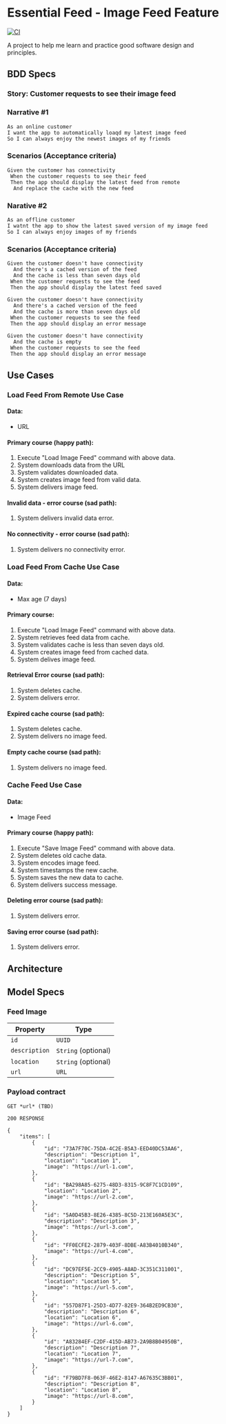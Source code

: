 # Essential Feed - Image Feed Feature

[![CI](https://github.com/dsmith42/EssentialFeed/actions/workflows/CI.yml/badge.svg)](https://github.com/dsmith42/EssentialFeed/actions/workflows/CI.yml)

A project to help me learn and practice good software design and principles.

## BDD Specs

### Story: Customer requests to see their image feed

### Narrative #1
```
As an online customer
I want the app to automatically loaqd my latest image feed
So I can always enjoy the newest images of my friends
```
### Scenarios (Acceptance criteria)
```
Given the customer has connectivity
 When the customer requests to see their feed
 Then the app should display the latest feed from remote
  And replace the cache with the new feed
```
### Narative #2
```
As an offline customer
I watnt the app to show the latest saved version of my image feed
So I can always enjoy images of my friends
```
### Scenarios (Acceptance criteria)
```
Given the customer doesn't have connectivity
  And there's a cached version of the feed
  And the cache is less than seven days old
 When the customer requests to see the feed
 Then the app should display the latest feed saved

Given the customer doesn't have connectivity
  And there's a cached version of the feed
  And the cache is more than seven days old
 When the customer requests to see the feed
 Then the app should display an error message

Given the customer doesn't have connectivity
  And the cache is empty
 When the customer requests to see the feed
 Then the app should display an error message
```

## Use Cases

### Load Feed From Remote Use Case

#### Data:
- URL

#### Primary course (happy path):
1. Execute "Load Image Feed" command with above data.
2. System downloads data from the URL
3. System validates downloaded data.
4. System creates image feed from valid data.
5. System delivers image feed.

#### Invalid data - error course (sad path):
1. System delivers invalid data error.

#### No connectivity - error course (sad path):
1. System delivers no connectivity  error.


### Load Feed From Cache Use Case

#### Data:
- Max age (7 days)

#### Primary course:
1. Execute "Load Image Feed" command with above data.
2. System retrieves feed data from cache.
3. System validates cache is less than seven days old.
4. System creates image feed from cached data.
5. System delives image feed.

#### Retrieval Error course (sad path):
1. System deletes cache.
2. System delivers error.

#### Expired cache course (sad path):
1. System deletes cache.
2. System delivers no image feed.

#### Empty cache course (sad path):
1. System delivers no image feed.


### Cache Feed Use Case

#### Data:
- Image Feed

#### Primary course (happy path):
1. Execute "Save Image Feed" command with above data.
2. System deletes old cache data.
3. System encodes image feed.
4. System timestamps the new cache.
5. System saves the new data to cache.
6. System delivers success message.

#### Deleting error course (sad path):
1. System delivers error.

#### Saving error course (sad path):
1. System delivers error.

## Architecture

## Model Specs

### Feed Image

| Property      | Type                |
|---------------|---------------------|
| `id`          | `UUID`              |
| `description` | `String` (optional) |
| `location`    | `String` (optional) |
| `url`         | `URL`               |

### Payload contract

```
GET *url* (TBD)

200 RESPONSE

{
	"items": [
		{
			"id": "73A7F70C-75DA-4C2E-B5A3-EED40DC53AA6",
			"description": "Description 1",
			"location": "Location 1",
			"image": "https://url-1.com",
		},
		{
			"id": "BA298A85-6275-48D3-8315-9C8F7C1CD109",
			"location": "Location 2",
			"image": "https://url-2.com",
		},
		{
			"id": "5A0D45B3-8E26-4385-8C5D-213E160A5E3C",
			"description": "Description 3",
			"image": "https://url-3.com",
		},
		{
			"id": "FF0ECFE2-2879-403F-8DBE-A83B4010B340",
			"image": "https://url-4.com",
		},
		{
			"id": "DC97EF5E-2CC9-4905-A8AD-3C351C311001",
			"description": "Description 5",
			"location": "Location 5",
			"image": "https://url-5.com",
		},
		{
			"id": "557D87F1-25D3-4D77-82E9-364B2ED9CB30",
			"description": "Description 6",
			"location": "Location 6",
			"image": "https://url-6.com",
		},
		{
			"id": "A83284EF-C2DF-415D-AB73-2A9B8B04950B",
			"description": "Description 7",
			"location": "Location 7",
			"image": "https://url-7.com",
		},
		{
			"id": "F79BD7F8-063F-46E2-8147-A67635C3BB01",
			"description": "Description 8",
			"location": "Location 8",
			"image": "https://url-8.com",
		}
	]
}
```
